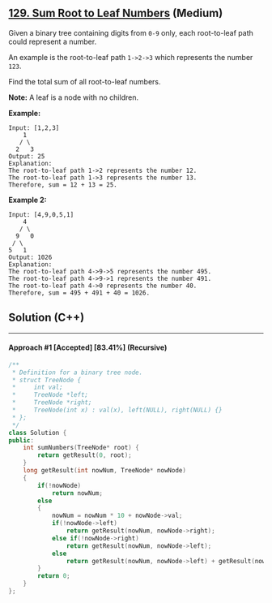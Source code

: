## [129. Sum Root to Leaf Numbers](https://leetcode.com/problems/sum-root-to-leaf-numbers/) (Medium)

Given a binary tree containing digits from `0-9` only, each root-to-leaf path could represent a number.

  

An example is the root-to-leaf path `1->2->3` which represents the number `123`.

  

Find the total sum of all root-to-leaf numbers.

  

**Note:** A leaf is a node with no children.

  

**Example:**

  

```
Input: [1,2,3]
    1
   / \
  2   3
Output: 25
Explanation:
The root-to-leaf path 1->2 represents the number 12.
The root-to-leaf path 1->3 represents the number 13.
Therefore, sum = 12 + 13 = 25.
```

  

**Example 2:**

  

```
Input: [4,9,0,5,1]
    4
   / \
  9   0
 / \
5   1
Output: 1026
Explanation:
The root-to-leaf path 4->9->5 represents the number 495.
The root-to-leaf path 4->9->1 represents the number 491.
The root-to-leaf path 4->0 represents the number 40.
Therefore, sum = 495 + 491 + 40 = 1026.
```

## Solution (C++)

------

#### Approach #1  [Accepted] [83.41%] (Recursive)

```c++
/**
 * Definition for a binary tree node.
 * struct TreeNode {
 *     int val;
 *     TreeNode *left;
 *     TreeNode *right;
 *     TreeNode(int x) : val(x), left(NULL), right(NULL) {}
 * };
 */
class Solution {
public:
    int sumNumbers(TreeNode* root) {
        return getResult(0, root);
    }
    long getResult(int nowNum, TreeNode* nowNode)
    {
        if(!nowNode)
            return nowNum;
        else
        {
            nowNum = nowNum * 10 + nowNode->val;
            if(!nowNode->left)
                return getResult(nowNum, nowNode->right);
            else if(!nowNode->right)
                return getResult(nowNum, nowNode->left);
            else
                return getResult(nowNum, nowNode->left) + getResult(nowNum, nowNode->right);
        }
        return 0;
    }
};
```

